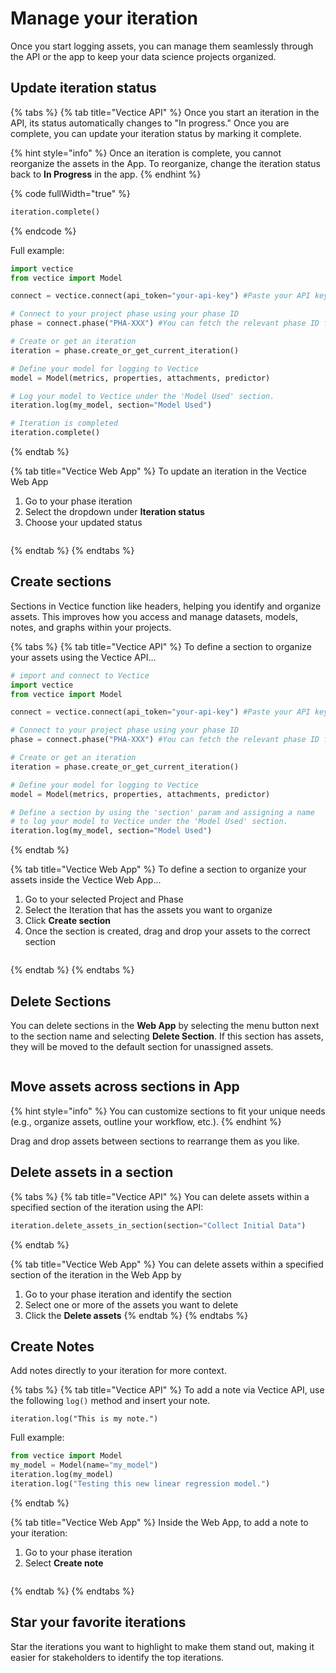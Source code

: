 # Manage your iteration

Once you start logging assets, you can manage them seamlessly through the API or the app to keep your data science projects organized.

## Update iteration status

{% tabs %}
{% tab title="Vectice API" %}
Once you start an iteration in the API, its status automatically changes to "In progress." Once you are complete, you can update your iteration status by marking it complete.&#x20;

{% hint style="info" %}
Once an iteration is complete, you cannot reorganize the assets in the App. To reorganize, change the iteration status back to **In Progress** in the app.
{% endhint %}

{% code fullWidth="true" %}
```python
iteration.complete()
```
{% endcode %}

Full example:

```python
import vectice
from vectice import Model

connect = vectice.connect(api_token="your-api-key") #Paste your API key

# Connect to your project phase using your phase ID
phase = connect.phase("PHA-XXX") #You can fetch the relevant phase ID from your chosen Vectice project in the app.

# Create or get an iteration
iteration = phase.create_or_get_current_iteration()

# Define your model for logging to Vectice
model = Model(metrics, properties, attachments, predictor)

# Log your model to Vectice under the 'Model Used' section.
iteration.log(my_model, section="Model Used")

# Iteration is completed
iteration.complete()
```
{% endtab %}

{% tab title="Vectice Web App" %}
To update an iteration in the Vectice Web App

1. Go to your phase iteration
2. Select the dropdown under **Iteration status**
3. Choose your updated status

<figure><img src="../.gitbook/assets/iter-status.png" alt=""><figcaption></figcaption></figure>
{% endtab %}
{% endtabs %}

## Create sections

Sections in Vectice function like headers, helping you identify and organize assets. This improves how you access and manage datasets, models, notes, and graphs within your projects.

{% tabs %}
{% tab title="Vectice API" %}
To define a section to organize your assets using the Vectice API...

```python
# import and connect to Vectice
import vectice
from vectice import Model

connect = vectice.connect(api_token="your-api-key") #Paste your API key

# Connect to your project phase using your phase ID
phase = connect.phase("PHA-XXX") #You can fetch the relevant phase ID from your chosen Vectice project in the app.

# Create or get an iteration
iteration = phase.create_or_get_current_iteration()

# Define your model for logging to Vectice
model = Model(metrics, properties, attachments, predictor)

# Define a section by using the 'section' param and assigning a name
# to log your model to Vectice under the 'Model Used' section.
iteration.log(my_model, section="Model Used")
```
{% endtab %}

{% tab title="Vectice Web App" %}
To define a section to organize your assets inside the Vectice Web App...

1. Go to your selected Project and Phase
2. Select the Iteration that has the assets you want to organize
3. Click **Create section**&#x20;
4. Once the section is created, drag and drop your assets to the correct section

<figure><img src="../.gitbook/assets/image (13).png" alt=""><figcaption></figcaption></figure>
{% endtab %}
{% endtabs %}

## Delete Sections

You can delete sections in the **Web App** by selecting the menu button next to the section name and selecting **Delete Section**. If this section has assets, they will be moved to the default section for unassigned assets.

<figure><img src="../.gitbook/assets/image (14).png" alt=""><figcaption></figcaption></figure>

## Move assets across sections in App

{% hint style="info" %}
You can customize sections to fit your unique needs (e.g., organize assets, outline your workflow, etc.).
{% endhint %}

Drag and drop assets between sections to rearrange them as you like.

## Delete assets in a section

{% tabs %}
{% tab title="Vectice API" %}
You can delete assets within a specified section of the iteration using the API:

```python
iteration.delete_assets_in_section(section="Collect Initial Data")
```
{% endtab %}

{% tab title="Vectice Web App" %}
You can delete assets within a specified section of the iteration in the Web App by

1. Go to your phase iteration and identify the section
2. Select one or more of the assets you want to delete
3. Click the **Delete assets**&#x20;
{% endtab %}
{% endtabs %}

## Create Notes&#x20;

Add notes directly to your iteration for more context.

{% tabs %}
{% tab title="Vectice API" %}
To add a note via Vectice API, use the following `log()` method and insert your note.

`iteration.log("This is my note.")`

Full example:

```python
from vectice import Model
my_model = Model(name="my_model")
iteration.log(my_model)
iteration.log("Testing this new linear regression model.")
```
{% endtab %}

{% tab title="Vectice Web App" %}
Inside the Web App, to add a note to your iteration:

1. Go to your phase iteration
2. Select **Create note**

<figure><img src="../.gitbook/assets/create note.png" alt=""><figcaption></figcaption></figure>
{% endtab %}
{% endtabs %}

## Star your favorite iterations

Star the iterations you want to highlight to make them stand out, making it easier for stakeholders to identify the top iterations.

<figure><img src="../.gitbook/assets/star-iteration.png" alt=""><figcaption></figcaption></figure>

<figure><img src="../.gitbook/assets/star-2.png" alt=""><figcaption></figcaption></figure>

